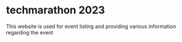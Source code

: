 # techmarathon 2023 
This website is used for event listing and providing various information regarding the event